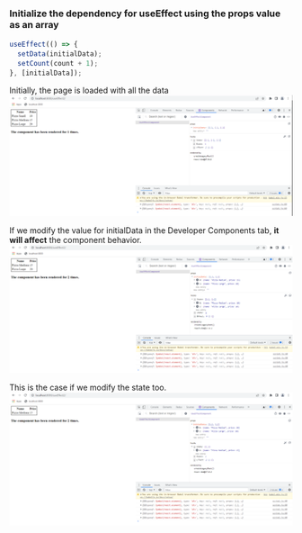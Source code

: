 ### Initialize the dependency for useEffect using the props value as an array

```js
useEffect(() => {
  setData(initialData);
  setCount(count + 1);
}, [initialData]);
```

Initially, the page is loaded with all the data
![Initial loading print-screen](1_InitialResult.png)

If we modify the value for initialData in the Developer Components tab, **it will affect** the component behavior.
![Modify props values print-screen](2_ModifyProp.png)

This is the case if we modify the state too.
![Modify state values print-screen](3_ModifyState.png)
